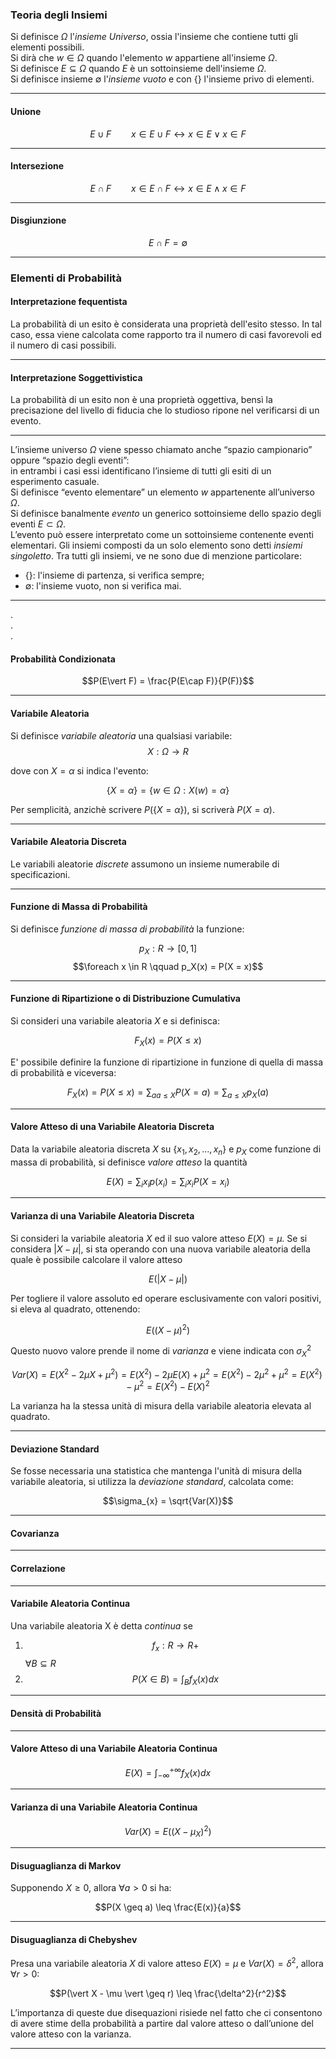 ### Teoria degli Insiemi ###

Si definisce $\Omega$ l'_insieme Universo_, ossia l'insieme che contiene tutti gli elementi possibili.<br />
Si dirà che $w \in \Omega$ quando l'elemento $w$ appartiene all'insieme $\Omega$. <br />
Si definisce $E \subseteq \Omega$ quando $E$ è un sottoinsieme dell'insieme $\Omega$.<br />
Si definisce insieme $\emptyset$ l'_insieme vuoto_ e con $\{\}$ l'insieme privo di elementi.<br />

--------------------------------------------------------------

#### Unione ####

$$E \cup F \qquad x \in E \cup F \leftrightarrow x \in E \vee x \in F $$

--------------------------------------------------------------

#### Intersezione  ####

$$E \cap F \qquad x \in E \cap F \leftrightarrow x \in E \wedge x \in F $$

--------------------------------------------------------------

#### Disgiunzione ####

$$E \cap F = \emptyset $$

--------------------------------------------------------------

### Elementi di Probabilità ###

#### Interpretazione fequentista ####

La probabilità di un esito è considerata una proprietà dell'esito stesso. In tal caso, essa viene calcolata come rapporto tra il numero di casi favorevoli ed il numero di casi possibili.<br />

--------------------------------------------------------------

#### Interpretazione Soggettivistica ####

La probabilità di un esito non è una proprietà oggettiva, bensì la precisazione del livello di fiducia che lo studioso ripone nel verificarsi di un evento.<br />

--------------------------------------------------------------

L’insieme universo $\Omega$ viene spesso chiamato anche “spazio campionario” oppure “spazio degli eventi”:<br /> in entrambi i casi essi identificano l’insieme di tutti gli esiti di un esperimento casuale.<br />Si definisce “evento elementare” un elemento $w$ appartenente all’universo $\Omega$.<br />Si definisce banalmente _evento_ un generico sottoinsieme dello spazio degli eventi $E \subset \Omega$.<br />L’evento può essere interpretato come un sottoinsieme contenente eventi elementari. Gli insiemi composti da un solo elemento sono detti _insiemi singoletto_. Tra tutti gli insiemi, ve ne sono due di menzione particolare:
- $\{\}$: l'insieme di partenza, si verifica sempre;
- $\emptyset$: l'insieme vuoto, non si verifica mai.

--------------------------------------------------------------

.<br />
.<br />
.<br />

#### Probabilità Condizionata ####

$$P(E\vert F) = \frac{P(E\cap F)}{P(F)}$$

--------------------------------------------------------------

#### Variabile Aleatoria ####

Si definisce _variabile aleatoria_ una qualsiasi variabile:
$$X: \Omega \rightarrow R$$

dove con $X = \alpha$ si indica l'evento:

$$\{X = \alpha \} = \{w \in \Omega : X(w) = \alpha \}$$

Per semplicità, anzichè scrivere $P(\{X = \alpha\} )$, si scriverà $P(X = \alpha)$.<br />

--------------------------------------------------------------

#### Variabile Aleatoria Discreta ####
 
Le variabili aleatorie _discrete_ assumono un insieme numerabile di specificazioni.

--------------------------------------------------------------

#### Funzione di Massa di Probabilità ####
Si definisce _funzione di massa di probabilità_ la funzione:

$$p_X : R \rightarrow [0, 1]$$
$$\foreach x \in R \qquad p_X(x) = P(X = x)$$

--------------------------------------------------------------

#### Funzione di Ripartizione o di Distribuzione Cumulativa ####

Si consideri una variabile aleatoria $X$ e si definisca:

$$F_X(x) = P(X \leq x)$$

E' possibile definire la funzione di ripartizione in funzione di quella di massa di probabilità e viceversa:

$$F_X(x) = P(X \leq x) = \sum_{aa \leq X}P(X = a) = \sum_{a \leq X}p_X(a)$$

--------------------------------------------------------------

#### Valore Atteso di una Variabile Aleatoria Discreta ####

Data la variabile aleatoria discreta $X$ su $\{x_1, x_2, ..., x_n\}$ e $p_X$ come funzione di massa di probabilità, si definisce _valore atteso_ la quantità

$$E(X) = \sum_{i}x_{i}p(x_{i}) = \sum_{i}x_{i}P(X = x_{i})$$

--------------------------------------------------------------

#### Varianza  di una Variabile Aleatoria Discreta ####

Si consideri la variabile aleatoria $X$ ed il suo valore atteso $E(X) = \mu$. Se si considera $\vert X - \mu \vert$, si sta operando con una nuova variabile aleatoria della quale è possibile calcolare il valore atteso

$$E(\vert X - \mu \vert)$$

Per togliere il valore assoluto ed operare esclusivamente con valori positivi, si eleva al quadrato, ottenendo:

$$E((X - \mu)^2)$$

Questo nuovo valore prende il nome di _varianza_ e viene indicata con $\sigma^2_X$

$$Var(X) = E(X^2 -2\mu X + \mu^2) = E(X^2) -2\mu E(X) + \mu^2 = E(X^2) -2\mu^2 + \mu^2 = E(X^2) -\mu^2 = E(X^2) - E(X)^2$$

La varianza ha la stessa unità di misura della variabile aleatoria elevata al quadrato.

--------------------------------------------------------------
#### Deviazione Standard ####

Se fosse necessaria una statistica che mantenga l'unità di misura della variabile aleatoria, si utilizza la _deviazione standard_, calcolata come:

$$\sigma_{x} = \sqrt{Var(X)}$$

--------------------------------------------------------------

#### Covarianza ####

--------------------------------------------------------------

#### Correlazione ####

--------------------------------------------------------------

#### Variabile Aleatoria Continua ####

Una variabile aleatoria X è detta _continua_ se
1) $$f_{x} : R \rightarrow R+$$
$\forall B \subseteq R$
2) $$P(X \in B) = \int_{B} f_{X}(x)dx$$

--------------------------------------------------------------

#### Densità di Probabilità ####



--------------------------------------------------------------

#### Valore Atteso di una Variabile Aleatoria Continua ####

$$E(X) = \int_{-\infty}^{+\infty}f_{X}(x)dx$$

--------------------------------------------------------------

#### Varianza di una Variabile Aleatoria Continua ####

$$Var(X) = E((X -\mu_{X})^2)$$

--------------------------------------------------------------

#### Disuguaglianza di Markov ####

Supponendo $X \geq 0$, allora $\forall a > 0$ si ha:

$$P(X \geq a) \leq \frac{E(x)}{a}$$

--------------------------------------------------------------

#### Disuguaglianza di Chebyshev ####

Presa una variabile aleatoria $X$ di valore atteso $E(X) = \mu$ e $Var(X) = \delta^2$, allora $\forall r > 0$:

$$P(\vert X - \mu \vert \geq r) \leq \frac{\delta^2}{r^2}$$

L’importanza di queste due disequazioni risiede nel fatto che ci consentono di avere stime della probabilità a partire dal valore atteso o dall’unione del valore atteso con la varianza.<br />

--------------------------------------------------------------